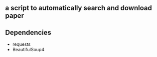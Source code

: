 ## a script to automatically search and download paper

## Dependencies
* requests
* BeautifulSoup4
